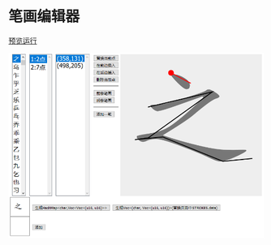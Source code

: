 # 笔画编辑器

[预览运行](https://planet0104.github.io/rust-stroke-editor/html/stroke_editor.html)  

![截图](shot1.png)
